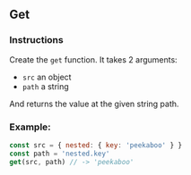 ## Get

### Instructions

Create the `get` function.
It takes 2 arguments:

- `src` an object
- `path` a string

And returns the value at the given string path.

### Example:

```js
const src = { nested: { key: 'peekaboo' } }
const path = 'nested.key'
get(src, path) // -> 'peekaboo'
```
